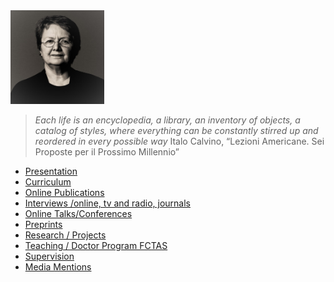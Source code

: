 <img src="./images/OPombo_Nancy.jpg" alt="Olga Pombo" width="150" height="150" />

> _Each life is an encyclopedia, a library, an inventory of objects, a catalog of styles, where everything can be constantly stirred up and reordered in every possible way_
> Italo Calvino, “Lezioni Americane. Sei Proposte per il Prossimo Millennio”

* [Presentation](presentation.md)
* [Curriculum](curriculum.md)
* [Online Publications](publications.md)
* [Interviews /online, tv and radio, journals](interviews.md)
* [Online Talks/Conferences](onlinetalks.md)
* [Preprints](preprints.md)
* [Research / Projects](/research/projects.md)
* [Teaching / Doctor Program FCTAS](teaching_doctoral_program.md)
* [Supervision](supervision.md)
* [Media Mentions](media_mentions.md)
